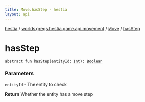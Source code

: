 ```yaml
---
title: Move.hasStep - hestia
layout: api
---
```


<div class='api-docs-breadcrumbs'><a href="../../index.html">hestia</a> / <a href="../index.html">worlds.gregs.hestia.game.api.movement</a> / <a href="index.html">Move</a> / <a href="./has-step.html">hasStep</a></div>

# hasStep

<div class="signature"><code><span class="keyword">abstract</span> <span class="keyword">fun </span><span class="identifier">hasStep</span><span class="symbol">(</span><span class="parameterName" id="worlds.gregs.hestia.game.api.movement.Move$hasStep(kotlin.Int)/entityId">entityId</span><span class="symbol">:</span>&nbsp;<a href="https://kotlinlang.org/api/latest/jvm/stdlib/kotlin/-int/index.html"><span class="identifier">Int</span></a><span class="symbol">)</span><span class="symbol">: </span><a href="https://kotlinlang.org/api/latest/jvm/stdlib/kotlin/-boolean/index.html"><span class="identifier">Boolean</span></a></code></div>

### Parameters

<code>entityId</code> - The entity to check

**Return**
Whether the entity has a move step

